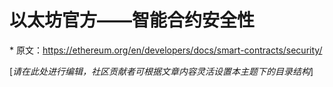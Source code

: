 # 以太坊官方——智能合约安全性
\* 原文：https://ethereum.org/en/developers/docs/smart-contracts/security/

[*请在此处进行编辑，社区贡献者可根据文章内容灵活设置本主题下的目录结构*]
